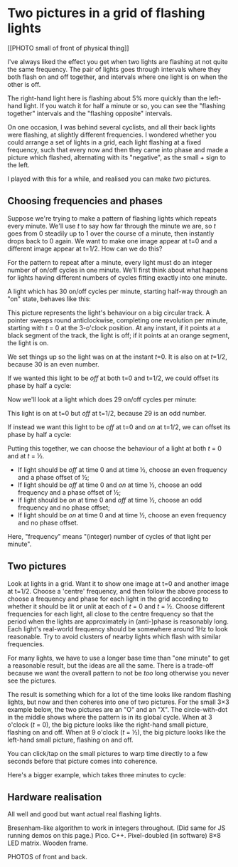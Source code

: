 # Two pictures in a grid of flashing lights

[[PHOTO small of front of physical thing]]

I've always liked the effect you get when two lights are flashing at
not quite the same frequency.  The pair of lights goes through
intervals where they both flash on and off together, and intervals
where one light is on when the other is off.

<div class="demo-outer" style="float:right;margin-left:1.5rem;margin-top:0rem;">
<div class="demo-container">
<div class="main-LEDs"><canvas class="demo-1x2 lights"></canvas></div>
</div>
</div>

The right-hand light here is flashing about 5% more quickly than the
left-hand light.  If you watch it for half a minute or so, you can see
the "flashing together" intervals and the "flashing opposite"
intervals.

<div class="demo-outer" style="float:left;margin-right:1.5rem;margin-top:0rem;">
<div class="demo-container">
<div class="main-LEDs"><canvas class="demo-5x5-static lights"></canvas></div>
</div>
</div>

On one occasion, I was behind several cyclists, and all their back
lights were flashing, at slightly different frequencies.  I wondered
whether you could arrange a set of lights in a grid, each light
flashing at a fixed frequency, such that every now and then they came
into phase and made a picture which flashed, alternating with its
"negative", as the small + sign to the left.

I played with this for a while, and realised you can make *two*
pictures.


## Choosing frequencies and phases

Suppose we're trying to make a pattern of flashing lights which
repeats every minute.  We'll use *t* to say how far through the minute
we are, so *t* goes from 0 steadily up to 1 over the course of a
minute, then instantly drops back to 0 again.  We want to make one
image appear at t=0 and a different image appear at t=1/2.  How can we
do this?

For the pattern to repeat after a minute, every light must do an
integer number of on/off cycles in one minute.  We'll first think
about what happens for lights having different numbers of cycles
fitting exactly into one minute.

A light which has 30 on/off cycles per minute, starting half-way
through an "on" state, behaves like this:

<div class="circular-graph" data-freq="30" data-phase="0.0"></div>

This picture represents the light's behaviour on a big circular track.
A pointer sweeps round anticlockwise, completing one revolution per
minute, starting with *t*&nbsp;=&nbsp;0 at the 3-o'clock position.  At
any instant, if it points at a black segment of the track, the light
is off; if it points at an orange segment, the light is on.

We set things up so the light was on at the instant *t*=0.  It is also
on at *t*=1/2, because 30 is an even number.

If we wanted this light to be *off* at both t=0 and t=1/2, we could
offset its phase by half a cycle:

<div class="circular-graph" data-freq="30" data-phase="0.5"></div>

Now we'll look at a light which does 29 on/off cycles per minute:

<div class="circular-graph" data-freq="29" data-phase="0.0"></div>

This light is on at t=0 but *off* at t=1/2, because 29 is an odd
number.

If instead we want this light to be *off* at t=0 and *on* at t=1/2, we
can offset its phase by half a cycle:

<div class="circular-graph" data-freq="29" data-phase="0.5"></div>

Putting this together, we can choose the behaviour of a light at both
*t*&nbsp;=&nbsp;0 and at *t*&nbsp;=&nbsp;½.

* If light should be *off* at time 0 and at time ½, choose an even
  frequency and a phase offset of ½;
* If light should be *off* at time 0 and *on* at time ½, choose an
  odd frequency and a phase offset of ½;
* If light should be *on* at time 0 and *off* at time ½, choose an
  odd frequency and no phase offset;
* If light should be *on* at time 0 and at time ½, choose an even
  frequency and no phase offset.

Here, "frequency" means "(integer) number of cycles of that light per
minute".


## Two pictures

Look at lights in a grid.  Want it to show one image at t=0 and
another image at t=1/2.  Choose a 'centre' frequency, and then follow
the above process to choose a frequency and phase for each light in
the grid according to whether it should be lit or unlit at each of
*t*&nbsp;=&nbsp;0 and *t*&nbsp;=&nbsp;½.  Choose different frequencies
for each light, all close to the centre frequency so that the period
when the lights are approximately in (anti-)phase is reasonably long.
Each light's real-world frequency should be somewhere around 1Hz to
look reasonable.  Try to avoid clusters of nearby lights which flash
with similar frequencies.

For many lights, we have to use a longer base time than "one minute"
to get a reasonable result, but the ideas are all the same.  There is
a trade-off because we want the overall pattern to not be *too* long
otherwise you never see the pictures.

The result is something which for a lot of the time looks like random
flashing lights, but now and then coheres into one of two pictures.
For the small 3×3 example below, the two pictures are an "O" and an
"X".  The circle-with-dot in the middle shows where the pattern is in
its global cycle.  When at 3 o'clock (*t*&nbsp;=&nbsp;0), the big
picture looks like the right-hand small picture, flashing on and off.
When at 9 o'clock (*t*&nbsp;=&nbsp;½), the big picture looks like the
left-hand small picture, flashing on and off.

<div class="demo-outer">
<div class="demo-container">
  <div class="main-LEDs">
    <canvas class="demo-3x3 lights"></canvas>
  </div>
  <div class="phasors">
    <canvas class="demo-3x3 lights-1 clickable"></canvas>
    <canvas class="demo-3x3 phasor"></canvas>
    <canvas class="demo-3x3 lights-0 clickable"></canvas>
  </div>
</div>
</div>

You can click/tap on the small pictures to warp time directly to a few
seconds before that picture comes into coherence.

Here's a bigger example, which takes three minutes to cycle:

<div class="demo-outer">
<div class="demo-container">
  <div class="main-LEDs">
    <canvas class="demo-5x5 lights"></canvas>
  </div>
  <div class="phasors">
    <canvas class="demo-5x5 lights-1 clickable"></canvas>
    <canvas class="demo-5x5 phasor"></canvas>
    <canvas class="demo-5x5 lights-0 clickable"></canvas>
  </div>
</div>
</div>


## Hardware realisation

All well and good but want actual real flashing lights.

Bresenham-like algorithm to work in integers throughout.  (Did same
for JS running demos on this page.)  Pico.  C++.  Pixel-doubled (in
software) 8×8 LED matrix.  Wooden frame.

PHOTOS of front and back.
